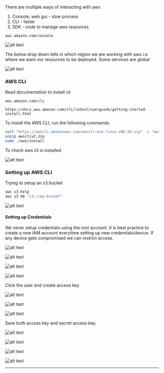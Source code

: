 

There are multiple ways of interacting with aws

1. Console, web gui - slow process
2. CLI - faster
3. SDK - code to manage aws resources

```
aws.amazon.com/console
```

![alt text](image.png)

The below drop down tells in which region we are working with aws i.e. where we want our resources to be deployed. Some services are global

![alt text](image-1.png)

### AWS CLI

Read documentation to install cli
```
aws.amazon.com/cli

https://docs.aws.amazon.com/cli/latest/userguide/getting-started-install.html
```

To install the AWS CLI, run the following commands.
```bash
curl "https://awscli.amazonaws.com/awscli-exe-linux-x86_64.zip" -o "awscliv2.zip"
unzip awscliv2.zip
sudo ./aws/install
```

To check aws cli is installed

![alt text](image-2.png)


### Setting up AWS CLI
Trying to setup an s3 bucket

```bash
aws s3 help
aws s3 mb "s3://my-bucket"
```

![alt text](image-3.png)

#### Setting up Credentials

We never setup credentials using the root account. It is best practice to create a new IAM account everytime setting up new credentials/device. If any device gets compromised we can restrict access.

![alt text](image-4.png)

![alt text](image-5.png)

![alt text](image-6.png)

![alt text](image-7.png)

Click the user and create access key

![alt text](image-8.png)

![alt text](image-9.png)

![alt text](image-10.png)

Save both access key and secret access key.


![alt text](image-11.png)

![alt text](image-12.png)

![alt text](image-13.png)

![alt text](image-14.png)

---
